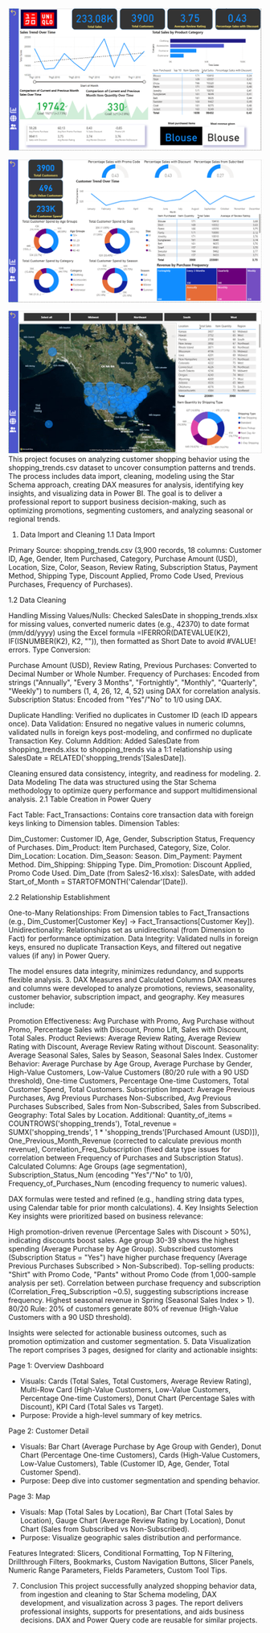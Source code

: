 ![image alt](https://github.com/cbungvu963/Consumer-Behavior-and-Shopping-Habits---Data-Analysis---Power-BI/blob/dc9e81218fe2c9ff7a294ec6222ab33152d376cf/Overview%20Dashboard.png)

![image alt](https://github.com/cbungvu963/Consumer-Behavior-and-Shopping-Habits---Data-Analysis---Power-BI/blob/dc9e81218fe2c9ff7a294ec6222ab33152d376cf/Customer%20Detail.png)

![image alt](https://github.com/cbungvu963/Consumer-Behavior-and-Shopping-Habits---Data-Analysis---Power-BI/blob/dc9e81218fe2c9ff7a294ec6222ab33152d376cf/Map.png)
This project focuses on analyzing customer shopping behavior using the shopping_trends.csv dataset to uncover consumption patterns and trends. The process includes data import, cleaning, modeling using the Star Schema approach, creating DAX measures for analysis, identifying key insights, and visualizing data in Power BI. The goal is to deliver a professional report to support business decision-making, such as optimizing promotions, segmenting customers, and analyzing seasonal or regional trends.
1. Data Import and Cleaning
1.1 Data Import

Primary Source: shopping_trends.csv (3,900 records, 18 columns: Customer ID, Age, Gender, Item Purchased, Category, Purchase Amount (USD), Location, Size, Color, Season, Review Rating, Subscription Status, Payment Method, Shipping Type, Discount Applied, Promo Code Used, Previous Purchases, Frequency of Purchases).

1.2 Data Cleaning

Handling Missing Values/Nulls: Checked SalesDate in shopping_trends.xlsx for missing values, converted numeric dates (e.g., 42370) to date format (mm/dd/yyyy) using the Excel formula =IFERROR(DATEVALUE(K2), IF(ISNUMBER(K2), K2, "")), then formatted as Short Date to avoid #VALUE! errors.
Type Conversion:

Purchase Amount (USD), Review Rating, Previous Purchases: Converted to Decimal Number or Whole Number.
Frequency of Purchases: Encoded from strings ("Annually", "Every 3 Months", "Fortnightly", "Monthly", "Quarterly", "Weekly") to numbers (1, 4, 26, 12, 4, 52) using DAX for correlation analysis.
Subscription Status: Encoded from "Yes"/"No" to 1/0 using DAX.


Duplicate Handling: Verified no duplicates in Customer ID (each ID appears once).
Data Validation: Ensured no negative values in numeric columns, validated nulls in foreign keys post-modeling, and confirmed no duplicate Transaction Key.
Column Addition: Added SalesDate from shopping_trends.xlsx to shopping_trends via a 1:1 relationship using SalesDate = RELATED('shopping_trends'[SalesDate]).

Cleaning ensured data consistency, integrity, and readiness for modeling.
2. Data Modeling
The data was structured using the Star Schema methodology to optimize query performance and support multidimensional analysis.
2.1 Table Creation in Power Query

Fact Table: Fact_Transactions: Contains core transaction data with foreign keys linking to Dimension tables.
Dimension Tables:

Dim_Customer: Customer ID, Age, Gender, Subscription Status, Frequency of Purchases.
Dim_Product: Item Purchased, Category, Size, Color.
Dim_Location: Location.
Dim_Season: Season.
Dim_Payment: Payment Method.
Dim_Shipping: Shipping Type.
Dim_Promotion: Discount Applied, Promo Code Used.
Dim_Date (from Sales2-16.xlsx): SalesDate, with added Start_of_Month = STARTOFMONTH('Calendar'[Date]).



2.2 Relationship Establishment

One-to-Many Relationships: From Dimension tables to Fact_Transactions (e.g., Dim_Customer[Customer Key] -> Fact_Transactions[Customer Key]).
Unidirectionality: Relationships set as unidirectional (from Dimension to Fact) for performance optimization.
Data Integrity: Validated nulls in foreign keys, ensured no duplicate Transaction Keys, and filtered out negative values (if any) in Power Query.

The model ensures data integrity, minimizes redundancy, and supports flexible analysis.
3. DAX Measures and Calculated Columns
DAX measures and columns were developed to analyze promotions, reviews, seasonality, customer behavior, subscription impact, and geography. Key measures include:

Promotion Effectiveness: Avg Purchase with Promo, Avg Purchase without Promo, Percentage Sales with Discount, Promo Lift, Sales with Discount, Total Sales.
Product Reviews: Average Review Rating, Average Review Rating with Discount, Average Review Rating without Discount.
Seasonality: Average Seasonal Sales, Sales by Season, Seasonal Sales Index.
Customer Behavior: Average Purchase by Age Group, Average Purchase by Gender, High-Value Customers, Low-Value Customers (80/20 rule with a 90 USD threshold), One-time Customers, Percentage One-time Customers, Total Customer Spend, Total Customers.
Subscription Impact: Average Previous Purchases, Avg Previous Purchases Non-Subscribed, Avg Previous Purchases Subscribed, Sales from Non-Subscribed, Sales from Subscribed.
Geography: Total Sales by Location.
Additional: Quantity_of_items = COUNTROWS('shopping_trends'), Total_revenue = SUMX('shopping_trends', 1 * 'shopping_trends'[Purchased Amount (USD)]), One_Previous_Month_Revenue (corrected to calculate previous month revenue), Correlation_Freq_Subscription (fixed data type issues for correlation between Frequency of Purchases and Subscription Status).
Calculated Columns: Age Groups (age segmentation), Subscription_Status_Num (encoding "Yes"/"No" to 1/0), Frequency_of_Purchases_Num (encoding frequency to numeric values).

DAX formulas were tested and refined (e.g., handling string data types, using Calendar table for prior month calculations).
4. Key Insights Selection
Key insights were prioritized based on business relevance:

High promotion-driven revenue (Percentage Sales with Discount > 50%), indicating discounts boost sales.
Age group 30-39 shows the highest spending (Average Purchase by Age Group).
Subscribed customers (Subscription Status = "Yes") have higher purchase frequency (Average Previous Purchases Subscribed > Non-Subscribed).
Top-selling products: "Shirt" with Promo Code, "Pants" without Promo Code (from 1,000-sample analysis per set).
Correlation between purchase frequency and subscription (Correlation_Freq_Subscription ~0.5), suggesting subscriptions increase frequency.
Highest seasonal revenue in Spring (Seasonal Sales Index > 1).
80/20 Rule: 20% of customers generate 80% of revenue (High-Value Customers with a 90 USD threshold).

Insights were selected for actionable business outcomes, such as promotion optimization and customer segmentation.
5. Data Visualization
The report comprises 3 pages, designed for clarity and actionable insights:

Page 1: Overview Dashboard
- Visuals: Cards (Total Sales, Total Customers, Average Review Rating), Multi-Row Card (High-Value Customers, Low-Value Customers, Percentage One-time Customers), Donut Chart (Percentage Sales with Discount), KPI Card (Total Sales vs Target).
- Purpose: Provide a high-level summary of key metrics.


Page 2: Customer Detail
- Visuals: Bar Chart (Average Purchase by Age Group with Gender), Donut Chart (Percentage One-time Customers), Cards (High-Value Customers, Low-Value Customers), Table (Customer ID, Age, Gender, Total Customer Spend).
- Purpose: Deep dive into customer segmentation and spending behavior.


Page 3: Map
- Visuals: Map (Total Sales by Location), Bar Chart (Total Sales by Location), Gauge Chart (Average Review Rating by Location), Donut Chart (Sales from Subscribed vs Non-Subscribed).
- Purpose: Visualize geographic sales distribution and performance.


Features Integrated: Slicers, Conditional Formatting, Top N Filtering, Drillthrough Filters, Bookmarks, Custom Navigation Buttons, Slicer Panels, Numeric Range Parameters, Fields Parameters, Custom Tool Tips.

7. Conclusion
This project successfully analyzed shopping behavior data, from ingestion and cleaning to Star Schema modeling, DAX development, and visualization across 3 pages. The report delivers professional insights, supports for presentations, and aids business decisions. DAX and Power Query code are reusable for similar projects.

